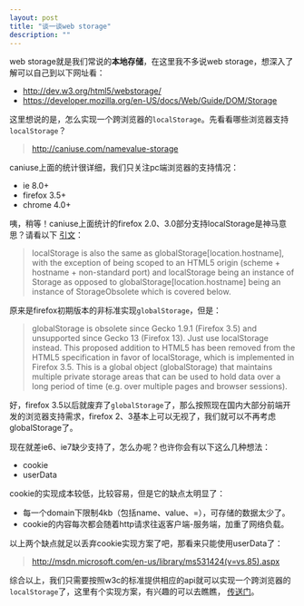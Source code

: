 ```yaml
---
layout: post
title: "谈一谈web storage"
description: ""
---
```


web storage就是我们常说的**本地存储**，在这里我不多说web
storage，想深入了解可以自己到以下网址看：

* http://dev.w3.org/html5/webstorage/
* https://developer.mozilla.org/en-US/docs/Web/Guide/DOM/Storage

这里想说的是，怎么实现一个跨浏览器的`localStorage`。先看看哪些浏览器支持`localStorage`？

> http://caniuse.com/namevalue-storage

caniuse上面的统计很详细，我们只关注pc端浏览器的支持情况：

* ie 8.0+
* firefox 3.5+
* chrome 4.0+

咦，稍等！caniuse上面统计的firefox 2.0、3.0部分支持localStorage是神马意思？请看以下 [引文](https://developer.mozilla.org/en-US/docs/Web/Guide/DOM/Storage)：

> localStorage is also the same as globalStorage[location.hostname], with the
> exception of being scoped to an HTML5 origin (scheme + hostname + non-standard
> port) and localStorage being an instance of Storage as opposed to
> globalStorage[location.hostname] being an instance of StorageObsolete which is
> covered below. 

原来是firefox初期版本的非标准实现`globalStorage`，但是：

<!-- more -->

> globalStorage is obsolete since Gecko 1.9.1 (Firefox 3.5) and unsupported
> since Gecko 13 (Firefox 13). Just use localStorage instead. This proposed
> addition to HTML5 has been removed from the HTML5 specification in favor of
> localStorage, which is implemented in Firefox 3.5. This is a global object
> (globalStorage) that maintains multiple private storage areas that can be used
> to hold data over a long period of time (e.g. over multiple pages and browser
> sessions).

好，firefox 3.5以后就废弃了`globalStorage`了，那么按照现在国内大部分前端开发的浏览器支持需求，firefox 2、3基本上可以无视了，我们就可以不再考虑globalStorage了。

现在就差ie6、ie7缺少支持了，怎么办呢？也许你会有以下这么几种想法：

* cookie
* userData

cookie的实现成本较低，比较容易，但是它的缺点太明显了：

* 每一个domain下限制4kb（包括name、value、=），可存储的数据太少了。
* cookie的内容每次都会随着http请求往返客户端-服务端，加重了网络负载。

以上两个缺点就足以丢弃cookie实现方案了吧，那看来只能使用userData了：

> http://msdn.microsoft.com/en-us/library/ms531424(v=vs.85).aspx

综合以上，我们只需要按照w3c的标准提供相应的api就可以实现一个跨浏览器的`localStorage`了，这里有个实现方案，有兴趣的可以去瞧瞧，
[传送门](https://github.com/andris9/jStorage)。
